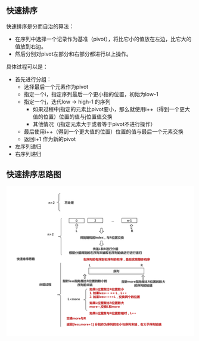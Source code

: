 
## 快速排序
快速排序是分而自治的算法：
* 在序列中选择一个记录作为基准（pivot），将比它小的值放在左边，比它大的值放到右边。
* 然后分别对pivot左部分和右部分都进行以上操作。

具体过程可以是：
* 首先进行分组：
    * 选择最后一个元素作为pivot
    * 指定一个i，指定序列最后一个更小指的位置，初始为low-1
    * 指定一个j，迭代low -> high-1 的序列
        * 如果过程中j指定的元素比pivot要小，那么就使用i++（得到一个更大值的位置）位置的值与j位置值交换
        * 其他情况（j指定元素大于或者等于pivot不进行操作）
    * 最后使用i++（得到一个更大值的位置）位置的值与最后一个元素交换
    * 返回i+1 作为新的pivot
* 左序列递归
* 右序列递归

## 快速排序思路图
![快速排序思路](./快速排序.png)
